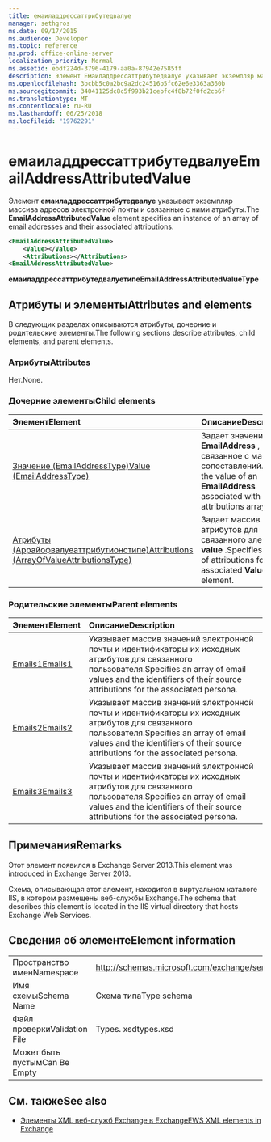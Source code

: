 ```yaml
---
title: емаиладдрессаттрибутедвалуе
manager: sethgros
ms.date: 09/17/2015
ms.audience: Developer
ms.topic: reference
ms.prod: office-online-server
localization_priority: Normal
ms.assetid: ebdf224d-3796-4179-aa0a-87942e7585ff
description: Элемент Емаиладдрессаттрибутедвалуе указывает экземпляр массива адресов электронной почты и связанные с ними атрибуты.
ms.openlocfilehash: 3bcbb5c0a2bc9a2dc24516b5fc62e6e3363a360b
ms.sourcegitcommit: 34041125dc8c5f993b21cebfc4f8b72f0fd2cb6f
ms.translationtype: MT
ms.contentlocale: ru-RU
ms.lasthandoff: 06/25/2018
ms.locfileid: "19762291"
---
```

# <a name="emailaddressattributedvalue"></a><span data-ttu-id="46d24-103">емаиладдрессаттрибутедвалуе</span><span class="sxs-lookup"><span data-stu-id="46d24-103">EmailAddressAttributedValue</span></span>

<span data-ttu-id="46d24-104">Элемент **емаиладдрессаттрибутедвалуе** указывает экземпляр массива адресов электронной почты и связанные с ними атрибуты.</span><span class="sxs-lookup"><span data-stu-id="46d24-104">The **EmailAddressAttributedValue** element specifies an instance of an array of email addresses and their associated attributions.</span></span> 
  
```XML
<EmailAddressAttributedValue>
    <Value></Value>
    <Attributions></Attributions>
<EmailAddressAttributedValue>
```

 <span data-ttu-id="46d24-105">**емаиладдрессаттрибутедвалуетипе**</span><span class="sxs-lookup"><span data-stu-id="46d24-105">**EmailAddressAttributedValueType**</span></span>
## <a name="attributes-and-elements"></a><span data-ttu-id="46d24-106">Атрибуты и элементы</span><span class="sxs-lookup"><span data-stu-id="46d24-106">Attributes and elements</span></span>

<span data-ttu-id="46d24-107">В следующих разделах описываются атрибуты, дочерние и родительские элементы.</span><span class="sxs-lookup"><span data-stu-id="46d24-107">The following sections describe attributes, child elements, and parent elements.</span></span>
  
### <a name="attributes"></a><span data-ttu-id="46d24-108">Атрибуты</span><span class="sxs-lookup"><span data-stu-id="46d24-108">Attributes</span></span>

<span data-ttu-id="46d24-109">Нет.</span><span class="sxs-lookup"><span data-stu-id="46d24-109">None.</span></span>
  
### <a name="child-elements"></a><span data-ttu-id="46d24-110">Дочерние элементы</span><span class="sxs-lookup"><span data-stu-id="46d24-110">Child elements</span></span>

|<span data-ttu-id="46d24-111">**Элемент**</span><span class="sxs-lookup"><span data-stu-id="46d24-111">**Element**</span></span>|<span data-ttu-id="46d24-112">**Описание**</span><span class="sxs-lookup"><span data-stu-id="46d24-112">**Description**</span></span>|
|:-----|:-----|
|[<span data-ttu-id="46d24-113">Значение (EmailAddressType)</span><span class="sxs-lookup"><span data-stu-id="46d24-113">Value (EmailAddressType)</span></span>](value-emailaddresstype.md) <br/> |<span data-ttu-id="46d24-114">Задает значение **EmailAddress** , связанное с массивом сопоставлений.</span><span class="sxs-lookup"><span data-stu-id="46d24-114">Specifies the value of an **EmailAddress** associated with an attributions array.</span></span>  <br/> |
|[<span data-ttu-id="46d24-115">Атрибуты (Аррайофвалуеаттрибутионстипе)</span><span class="sxs-lookup"><span data-stu-id="46d24-115">Attributions (ArrayOfValueAttributionsType)</span></span>](attributions-arrayofvalueattributionstype.md) <br/> |<span data-ttu-id="46d24-116">Задает массив атрибутов для связанного элемента **value** .</span><span class="sxs-lookup"><span data-stu-id="46d24-116">Specifies an array of attributions for its associated **Value** element.</span></span>  <br/> |
   
### <a name="parent-elements"></a><span data-ttu-id="46d24-117">Родительские элементы</span><span class="sxs-lookup"><span data-stu-id="46d24-117">Parent elements</span></span>

|<span data-ttu-id="46d24-118">**Элемент**</span><span class="sxs-lookup"><span data-stu-id="46d24-118">**Element**</span></span>|<span data-ttu-id="46d24-119">**Описание**</span><span class="sxs-lookup"><span data-stu-id="46d24-119">**Description**</span></span>|
|:-----|:-----|
|[<span data-ttu-id="46d24-120">Emails1</span><span class="sxs-lookup"><span data-stu-id="46d24-120">Emails1</span></span>](emails1.md) <br/> |<span data-ttu-id="46d24-121">Указывает массив значений электронной почты и идентификаторы их исходных атрибутов для связанного пользователя.</span><span class="sxs-lookup"><span data-stu-id="46d24-121">Specifies an array of email values and the identifiers of their source attributions for the associated persona.</span></span>  <br/> |
|[<span data-ttu-id="46d24-122">Emails2</span><span class="sxs-lookup"><span data-stu-id="46d24-122">Emails2</span></span>](emails2.md) <br/> |<span data-ttu-id="46d24-123">Указывает массив значений электронной почты и идентификаторы их исходных атрибутов для связанного пользователя.</span><span class="sxs-lookup"><span data-stu-id="46d24-123">Specifies an array of email values and the identifiers of their source attributions for the associated persona.</span></span>  <br/> |
|[<span data-ttu-id="46d24-124">Emails3</span><span class="sxs-lookup"><span data-stu-id="46d24-124">Emails3</span></span>](emails3.md) <br/> |<span data-ttu-id="46d24-125">Указывает массив значений электронной почты и идентификаторы их исходных атрибутов для связанного пользователя.</span><span class="sxs-lookup"><span data-stu-id="46d24-125">Specifies an array of email values and the identifiers of their source attributions for the associated persona.</span></span>  <br/> |
   
## <a name="remarks"></a><span data-ttu-id="46d24-126">Примечания</span><span class="sxs-lookup"><span data-stu-id="46d24-126">Remarks</span></span>

<span data-ttu-id="46d24-127">Этот элемент появился в Exchange Server 2013.</span><span class="sxs-lookup"><span data-stu-id="46d24-127">This element was introduced in Exchange Server 2013.</span></span>
  
<span data-ttu-id="46d24-128">Схема, описывающая этот элемент, находится в виртуальном каталоге IIS, в котором размещены веб-службы Exchange.</span><span class="sxs-lookup"><span data-stu-id="46d24-128">The schema that describes this element is located in the IIS virtual directory that hosts Exchange Web Services.</span></span>
  
## <a name="element-information"></a><span data-ttu-id="46d24-129">Сведения об элементе</span><span class="sxs-lookup"><span data-stu-id="46d24-129">Element information</span></span>

|||
|:-----|:-----|
|<span data-ttu-id="46d24-130">Пространство имен</span><span class="sxs-lookup"><span data-stu-id="46d24-130">Namespace</span></span>  <br/> |http://schemas.microsoft.com/exchange/services/2006/types  <br/> |
|<span data-ttu-id="46d24-131">Имя схемы</span><span class="sxs-lookup"><span data-stu-id="46d24-131">Schema Name</span></span>  <br/> |<span data-ttu-id="46d24-132">Схема типа</span><span class="sxs-lookup"><span data-stu-id="46d24-132">Type schema</span></span>  <br/> |
|<span data-ttu-id="46d24-133">Файл проверки</span><span class="sxs-lookup"><span data-stu-id="46d24-133">Validation File</span></span>  <br/> |<span data-ttu-id="46d24-134">Types. xsd</span><span class="sxs-lookup"><span data-stu-id="46d24-134">types.xsd</span></span>  <br/> |
|<span data-ttu-id="46d24-135">Может быть пустым</span><span class="sxs-lookup"><span data-stu-id="46d24-135">Can Be Empty</span></span>  <br/> ||
   
## <a name="see-also"></a><span data-ttu-id="46d24-136">См. также</span><span class="sxs-lookup"><span data-stu-id="46d24-136">See also</span></span>



- [<span data-ttu-id="46d24-137">Элементы XML веб-служб Exchange в Exchange</span><span class="sxs-lookup"><span data-stu-id="46d24-137">EWS XML elements in Exchange</span></span>](ews-xml-elements-in-exchange.md)

